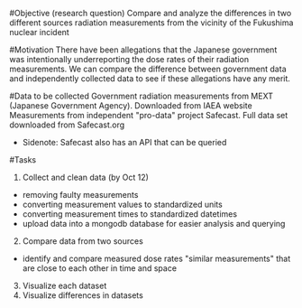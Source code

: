 #Objective (research question)
Compare and analyze the differences in two different sources radiation measurements from the vicinity of the Fukushima nuclear incident

#Motivation
There have been allegations that the Japanese government was intentionally underreporting the dose rates of their radiation measurements. We can compare the difference between government data and independently collected data to see if these allegations have any merit.

#Data to be collected
Government radiation measurements from MEXT (Japanese Government Agency). Downloaded from IAEA website
Measurements from independent "pro-data" project Safecast. Full data set downloaded from Safecast.org
* Sidenote: Safecast also has an API that can be queried

#Tasks
1. Collect and clean data (by Oct 12)
* removing faulty measurements
* converting measurement values to standardized units
* converting measurement times to standardized datetimes
* upload data into a mongodb database for easier analysis and querying
2. Compare data from two sources
* identify and compare measured dose rates "similar measurements" that are close to each other in time and space
3. Visualize each dataset
4. Visualize differences in datasets

